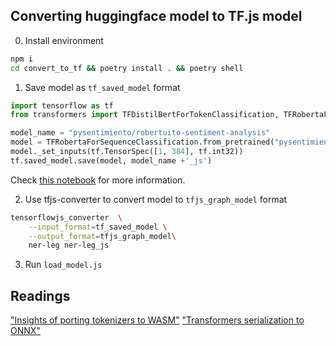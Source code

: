 ## Converting huggingface model to TF.js model

0. Install environment

```bash
npm i
cd convert_to_tf && poetry install . && poetry shell
```

1. Save model as `tf_saved_model` format

```python
import tensorflow as tf
from transformers import TFDistilBertForTokenClassification, TFRobertaForSequenceClassification

model_name = "pysentimiento/robertuito-sentiment-analysis"
model = TFRobertaForSequenceClassification.from_pretrained("pysentimiento/robertuito-sentiment-analysis", from_pt=True)
model._set_inputs(tf.TensorSpec([1, 384], tf.int32))
tf.saved_model.save(model, model_name +'_js')
```

Check [this notebook](https://colab.research.google.com/drive/18cW5RCCBGYcYvh9BHfYbsmFoJElosqsc#scrollTo=6OWQR6wVD6EV) for more information.

2. Use tfjs-converter to convert model to `tfjs_graph_model` format

```bash
tensorflowjs_converter  \
    --input_format=tf_saved_model \
    --output_format=tfjs_graph_model\
    ner-leg ner-leg_js
```

3. Run `load_model.js`


## Readings

["Insights of porting tokenizers to WASM"](https://blog.mithrilsecurity.io/porting-tokenizers-to-wasm/)
["Transformers serialization to ONNX"](https://huggingface.co/docs/transformers/serialization)